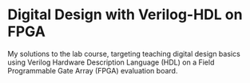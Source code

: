 # Digital Design with Verilog-HDL on FPGA
My solutions to the lab course, targeting teaching digital design basics using Verilog Hardware Description Language (HDL) on a Field Programmable Gate Array (FPGA) evaluation board.
